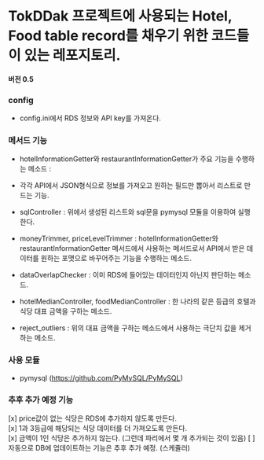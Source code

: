# TokDDak 프로젝트에 사용되는 Hotel, Food table record를 채우기 위한 코드들이 있는 레포지토리.  

#### 버전 0.5  


### config  
- config.ini에서 RDS 정보와 API key를 가져온다.    


### 메서드 기능  
- hotelInformationGetter와 restaurantInformationGetter가 주요 기능을 수행하는 메소드 :    
- 각각 API에서 JSON형식으로 정보를 가져오고 원하는 필드만 뽑아서 리스트로 만드는 기능.    

- sqlController : 위에서 생성된 리스트와 sql문을 pymysql 모듈을 이용하여 실행한다.

- moneyTrimmer, priceLevelTrimmer : hotelInformationGetter와 restaurantInformationGetter 메서드에서 사용하는 메서드로서 API에서 받은 데이터를 원하는 포맷으로 바꾸어주는 기능을 수행하는 메소드.

- dataOverlapChecker : 이미 RDS에 들어있는 데이터인지 아닌지 판단하는 메소드.

- hotelMedianController, foodMedianController : 한 나라의 같은 등급의 호텔과 식당 대표 금액을 구하는 메소드.

- reject_outliers : 위의 대표 금액을 구하는 메소드에서 사용하는 극단치 값을 제거하는 메소드.


### 사용 모듈  
- pymysql (https://github.com/PyMySQL/PyMySQL)


### 추후 추가 예정 기능
[x] price값이 없는 식당은 RDS에 추가하지 않도록 만든다.  
[x] 1과 3등급에 해당되는 식당 데이터를 더 가져오도록 만든다.  
[x] 금액이 1인 식당은 추가하지 않는다. (그런데 파리에서 몇 개 추가되는 것이 있음) 
[ ] 자동으로 DB에 업데이트하는 기능은 추후 추가 예정. (스케쥴러)    


